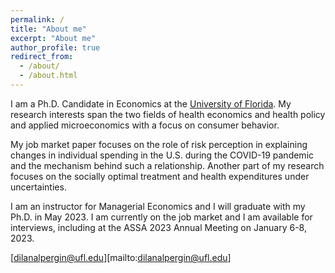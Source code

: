 ```yaml
---
permalink: /
title: "About me"
excerpt: "About me"
author_profile: true
redirect_from: 
  - /about/
  - /about.html
---
```


I am a Ph.D. Candidate in Economics at the [University of Florida](https://www.ufl.edu/). My research interests span the two fields of health economics and health policy and applied microeconomics with a focus on consumer behavior. 

My job market paper focuses on the role of risk perception in explaining changes in individual spending in the U.S. during the COVID-19 pandemic and the mechanism behind such a relationship. Another part of my research focuses on the socially optimal treatment and health expenditures under uncertainties.

I am an instructor for Managerial Economics and I will graduate with my Ph.D. in May 2023. I am currently on the job market and I am available for interviews, including at the ASSA 2023 Annual Meeting on January 6-8, 2023.


[dilanalpergin@ufl.edu][mailto:dilanalpergin@ufl.edu]
